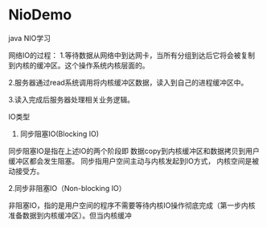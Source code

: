 # NioDemo
java NIO学习


网络IO的过程：
1.等待数据从网络中到达网卡，当所有分组到达后它将会被复制到内核的缓冲区。这个操作系统内核层面的。

2.服务器通过read系统调用将内核缓冲区数据，读入到自己的进程缓冲区中。

3.读入完成后服务器处理相关业务逻辑。


IO类型
1. 同步阻塞IO(Blocking IO)

同步阻塞IO是指在上述IO的两个阶段即 数据copy到内核缓冲区和数据拷贝到用户缓冲区都会发生阻塞。
同步指用户空间主动与内核发起到IO方式， 内核空间是被动接受方。

2.同步非阻塞IO（Non-blocking IO）

非阻塞IO，指的是用户空间的程序不需要等待内核IO操作彻底完成（第一步内核准备数据到内核缓冲区）。但当内核缓冲

